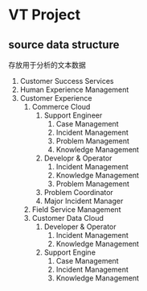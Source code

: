 # VT Project

## source data structure

存放用于分析的文本数据

1. Customer Success Services
2. Human Experience Management
3. Customer Experience
   1. Commerce Cloud
      1. Support Engineer
         1. Case Management
         2. Incident Management
         3. Problem Management
         4. Knowledge Management
      2. Developr & Operator
         1. Incident Management
         2. Knowledge Management
         3. Problem Management
      3. Problem Coordinator
      4. Major Incident Manager
   2. Field Service Management
   3. Customer Data Cloud
      1. Developer & Operator
         1. Incident Management
         2. Knowledge Management
      2. Support Engine
         1. Case Management
         2. Incident Management
         3. Knowledge Management

